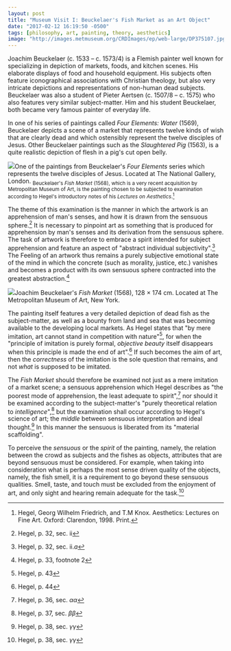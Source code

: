 ```yaml
---
layout: post
title: "Museum Visit I: Beuckelaer's Fish Market as an Art Object"
date: "2017-02-12 16:19:50 -0500"
tags: [philosophy, art, painting, theory, aesthetics]
image: "http://images.metmuseum.org/CRDImages/ep/web-large/DP375107.jpg"
---
```


Joachim Beuckelaer (c. 1533 – c. 1573/4) is a Flemish painter well known for specializing in depiction of markets, foods, and kitchen scenes. His elaborate displays of food and household equipment. His subjects often feature iconographical associations with Christian theology, but also very intricate depictions and representations of non-human dead subjects. Beuckelaer was also a student of Pieter Aertsen (c. 1507/8 – c. 1575) who also features very similar subject-matter. Him and his student Beuckelaer, both became very famous painter of everyday life.

In one of his series of paintings called *Four Elements: Water* (1569), Beuckelaer depicts a scene of a market that represents twelve kinds of wish that are clearly dead and which ostensibly represent the twelve disciples of Jesus. Other Beuckelaer paintings such as the *Slaughtered Pig* (1563), is a quite realistic depiction of flesh in a pig's cut open belly.

![](https://upload.wikimedia.org/wikipedia/commons/c/c5/Joachim_Beuckelaer_-_The_Four_Elements_-_Water_-_WGA02112.jpg)One of the paintings from Beuckelaer's *Four Elements* series which represents the twelve disciples of Jesus. Located at The National Gallery, London.
<sub> Beuckelaer's *Fish Market* (1568), which is a very recent acquisition by Metropolitan Museum of Art, is the painting chosen to be subjected to examination according to Hegel's introductory notes of his *Lectures on Aesthetics*.[^1]</sub>

The theme of this examination is the manner in which the artwork is an apprehension of man's senses, and how it is drawn from the sensuous sphere.[^7] It is necessary to pinpoint art as something that is produced for apprehension by man's senses and its derivation from the sensuous sphere. The task of artwork is therefore to embrace a spirit intended for subject apprehension and feature an aspect of "abstract individual subjectivity".[^8] The Feeling of an artwork thus remains a purely subjective emotional state of the mind in which the concrete (such as morality, justice, etc.) vanishes and becomes a product with its own sensuous sphere contracted into the greatest abstraction.[^9]

![](http://images.metmuseum.org/CRDImages/ep/web-large/DP375107.jpg)Joachim Beuckelaer's *Fish Market* (1568), 128 × 174 cm. Located at The Metropolitan Museum of Art, New York.

The painting itself features a very detailed depiction of dead fish as the subject-matter, as well as a bounty from land and sea that was becoming available to the developing local markets. As Hegel states that "by mere imitation, art cannot stand in competition with nature"[^2], for when the "principle of imitation is purely formal, *objective beauty* itself disappears  when this principle is made the end of art".[^3] If such becomes the aim of art, then the *correctness* of the imitation is the sole question that remains, and not *what* is supposed to be imitated.

The *Fish Market* should therefore be examined not just as a mere imitation of a market scene; a sensuous apprehension which Hegel describes as "the poorest mode of apprehension, the least adequate to spirit",[^4] nor should it be examined according to the subject-matter's "purely theoretical relation to *intelligence*",[^5] but the examination shall occur according to Hegel's science of art; the *middle* between sensuous interpretation and ideal thought.[^6] In this manner the sensuous is liberated from its "material scaffolding".

To perceive the *sensuous* or the *spirit* of the painting, namely, the relation between the crowd as subjects and the fishes as objects, attributes that are beyond sensuous must be considered. For example, when taking into consideration what is perhaps the most sense driven quality of the objects, namely, the fish smell, it is a requirement to go beyond these sensuous qualities. Smell, taste, and touch must be excluded from the enjoyment of art, and only sight and hearing remain adequate for the task.[^6]

[^h1]: Based on point 6.ii.d.α where art is regarded as an art-object (Hegel, p. 35)
[^h2]: Based on point 6.ii.d.β where art is regarded as a subjectivity of an artist (Hegel, p. 35)

[^1]: Hegel, Georg Wilhelm Friedrich, and T.M Knox. Aesthetics: Lectures on Fine Art. Oxford: Clarendon, 1998. Print.
[^2]: Hegel, p. 43
[^3]: Hegel, p. 44
[^4]: Hegel, p. 36, sec. *αα*
[^5]: Hegel, p. 37, sec. *ββ*
[^6]: Hegel, p. 38, sec. *γγ*
[^7]: Hegel, p. 32, sec. ii
[^8]: Hegel, p. 32, sec. ii.*a*
[^9]: Hegel, p. 33, footnote 2
